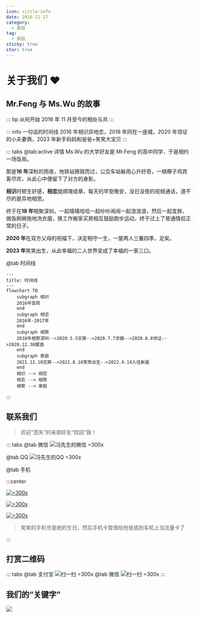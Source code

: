 ```yaml
---
icon: circle-info
date: 2016-11-17
category:
  - 家庭
tag:
  - 家庭
sticky: true
star: true
---
```


# 关于我们 ❤️

## Mr.Feng 与 Ms.Wu 的故事

::: tip 从何开始
2016 年 11 月至今的相处与共
:::

::: info 一句话的时间线
2016 年相识异地恋，2018 年同在一座城，2020 年领证的小夫妻俩，2023 年新手妈妈和爸爸+笑笑大宝贝
:::

::: tabs
@tab:active 详情
Ms.Wu 的大学好友是 Mr.Feng 的高中同学，于是相约一场饭局。

那是**16 年**深秋的雨夜，地铁站擦肩而过，公交车站躲雨心升好奇，一锅椰子鸡宾客尽欢，从此心中便留下了对方的身影。

**相识**时顿生好感，**相恋**就顺理成章，每天的早安晚安，没日没夜的视频通话，道不尽的是异地相思。

终于在**18 年**相聚深圳，一起嘻嘻哈哈一起吵吵闹闹一起浪浪浪，然后一起变胖，做饭刷碗拖地洗衣服，换工作搬家买房相互鼓励跑步运动，终于过上了普通情侣正常的日子。

**2020 年**在双方父母的祝福下，决定相守一生，一屋两人三餐四季，足矣。

**2023 年**笑笑出生，从此幸福的二人世界变成了幸福的一家三口。

@tab 时间线

```mermaid
---
title: 时间线
---
flowchart TB
    subgraph 相识
    2016年饭局
    end
    subgraph 相恋
    2016年-2017年
    end
    subgraph 相聚
    2018年相聚深圳-->2020.5.5买房-->2020.7.7求婚-->2020.8.8领证-->2020.12.30摆酒
    end
    subgraph 家庭
    2021.12.10交房-->2022.8.10笑笑出生-->2022.9.14入住新屋
    end
    相识 --> 相恋
    相恋 --> 相聚
    相聚 --> 家庭
```

:::

## 联系我们

> 欢迎“遗失”的亲朋好友“找回”我！

::: tabs
@tab 微信
![冯先生的微信 =300x](https://pan.4a1801.life:11443/d/public/img/wechatContact.webp)

@tab QQ
![冯先生的QQ =300x](https://pan.4a1801.life:11443/d/public/img/QQContact.webp)

@tab 手机

:::center

[![=300x](https://img.shields.io/badge/%E5%86%AF%E5%85%88%E7%94%9F-175--0304--9257-blue)](TEL:17503049257)

[![=300x](https://img.shields.io/badge/%E5%90%B4%E5%A5%B3%E5%A3%AB-136--4286--5881-green)](TEL:13642865881)

[![=300x](https://img.shields.io/badge/%E5%86%AF%E7%AC%91%E7%AC%91-1662--0810--234-pink)](TEL:16620810234)

> 笑笑的手机号是她的生日，然后手机卡暂借给他爸插到车机上当流量卡了

:::

## 打赏二维码

::: tabs
@tab 支付宝
![扫一扫 =300x](https://pan.4a1801.life:11443/d/public/img/Alipay.webp)
@tab 微信
![扫一扫 =300x](https://pan.4a1801.life:11443/d/public/img/wechatPay.webp)
:::

## 我们的“关键字”

![](https://raw.gitmirror.com/arthurfsy2/arthurfsy2.github.io/main/src/.vuepress/public/assets/img/wordcloud.svg)
